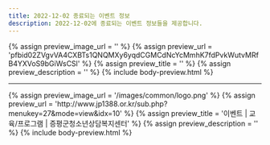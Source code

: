 ```yaml
---
title: 2022-12-02 종료되는 이벤트 정보
description: 2022-12-02에 종료되는 이벤트 정보들을 제공합니다.
---
```

{% assign preview_image_url = '' %}
{% assign preview_url = 'pfbid02ZVgvVA4CXBTs1QNQMXy6yqdCGMCdNcYcMmhK7fdPvkWutvMRfB4YXVoS9bGiWsCSl' %}
{% assign preview_title = '' %}
{% assign preview_description = '' %}
{% include body-preview.html %}
<hr>{% assign preview_image_url = '/images/common/logo.png' %}
{% assign preview_url = 'http://www.jp1388.or.kr/sub.php?menukey=27&mode=view&idx=10' %}
{% assign preview_title = '이벤트 | 교육/프로그램 | 증평군청소년상담복지센터' %}
{% assign preview_description = '' %}
{% include body-preview.html %}